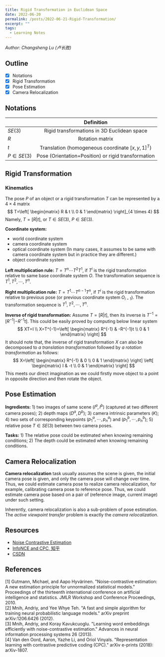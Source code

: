 ```yaml
---
title: Rigid Transformation in Euclidean Space
date: 2022-06-20
permalink: /posts/2022-06-21-Rigid-Transformation/
excerpt: ""
tags:
  - Learning Notes
---
```


*Author: Changsheng Lu (卢长胜)*

## Outline
- [X] Notations
- [X] Rigid Transformation
- [X] Pose Estimation
- [X] Camera Relocalization

## Notations
|             |  Definition |
|:------------|:-----------:|
| $SE(3)$     | Rigid transformations in 3D Euclidean space|
| $R$         | Rotation matrix |
| $t$         | Translation (homogeneous coordinate $[x, y, 1]^{T}$)
| $P \in SE(3)$ | Pose (Orientation+Position) or rigid transformation |


## Rigid Transformation
### Kinematics
The pose $P$ of an object or a rigid transformation $T$ can be represented by a $4 \times 4$ matrix 
$$
T=\left[
  \begin{matrix}
    R & t \\
    0 & 1
  \end{matrix}
  \right]_{4 \times 4}
$$
Namely, $T=[R|t]$, or $T \in SE(3)$, $P \in SE(3)$.


**Coordinate system:**
- world coordinate system
- camera coordinate system
- optical coordinate system (In many cases, it assumes to be same with camera coordinate system but in practice they are different.)
- object coordinate system

**Left multiplication rule:** $T=T^{n}\cdots T^{2}T^{1}$, if $T^i$ is the rigid transformation relative to same base coordinate system $O$. The transformation sequence is $T^{1},T^{2},\cdots,T^{n}$.

**Right multiplication rule:** $T=T^{1}\cdots T^{n-1}T^{n}$, if $T^i$ is the rigid transformation relative to previous pose (or previous coordinate system $O_{i-1}$). The transformation sequence is $T^{1},T^{2},\cdots,T^{n}$.

**Inverse of rigid transformation:** Assume $T=[R|t]$, then its inverse is $T^{-1}=[R^{-1}|-R^{-1}t]$. This could be easily proved by computing below linear system 
$$
XT=I \\
X=T^{-1}=\left[
  \begin{matrix}
    R^{-1} & -R^{-1}t \\
    0      & 1
  \end{matrix}
  \right]
$$
It should note that, the inverse of rigid transformation $X$ can also be decomposed to *a translation transformation* followed by *a rotation transformation* as follows:
$$
X=\left[
  \begin{matrix}
    R^{-1} & 0 \\
    0      & 1
  \end{matrix}
  \right]
  \left[
  \begin{matrix}
    I & -t \\
    0 & 1
  \end{matrix}
  \right]
$$
This meets our direct imagination as we could firstly move object to a point in opposite direction and then rotate the object.



## Pose Estimation
**Ingredients:** 1) two images of same scene ($I^a, I^b$) (captured at two different camera poses); 2) depth maps ($D^a, D^b$); 3) camera intrinsic parameters ($K$); 4) two sets of corresponding keypoints ($p^a_1,\cdots,p^a_n$) and ($p^b_1,\cdots,p^b_n$); 5) relative pose $T\in SE(3)$ between two camera poses.

**Tasks:** 1) The relative pose could be estimated when knowing remaining conditions; 2) The depth could be estimated when knowing remaining conditions.




## Camera Relocalization
**Camera relocalization** task usually assumes the scene is given, the initial camera pose is given, and only the camera pose will change over time. Thus, we could estimate camera pose to realize camera relocalization, for example, calibrating camera pose to reference pose. Thus, we could estimate camera pose based on a pair of (reference image, current image) under such setting.

Inherently, camera relocalization is also a sub-problem of pose estimation. The *active viewpoint transfer* problem is exactly the *camera relocalization*.











## Resources
- [Noise Contrastive Estimation](https://leimao.github.io/article/Noise-Contrastive-Estimation/)
- [InfoNCE and CPC, 知乎](https://zhuanlan.zhihu.com/p/129076690)
- [CSDN](https://blog.csdn.net/m0_37876745/article/details/110933812?utm_medium=distribute.pc_aggpage_search_result.none-task-blog-2~aggregatepage~first_rank_ecpm_v1~rank_v31_ecpm-2-110933812.pc_agg_new_rank&utm_term=infonce%E6%8D%9F%E5%A4%B1&spm=1000.2123.3001.4430)


## References
[1] Gutmann, Michael, and Aapo Hyvärinen. "Noise-contrastive estimation: A new estimation principle for unnormalized statistical models." Proceedings of the thirteenth international conference on artificial intelligence and statistics. JMLR Workshop and Conference Proceedings, 2010.  
[2] Mnih, Andriy, and Yee Whye Teh. "A fast and simple algorithm for training neural probabilistic language models." arXiv preprint arXiv:1206.6426 (2012).  
[3] Mnih, Andriy, and Koray Kavukcuoglu. "Learning word embeddings efficiently with noise-contrastive estimation." Advances in neural information processing systems 26 (2013).  
[4] Van den Oord, Aaron, Yazhe Li, and Oriol Vinyals. "Representation learning with contrastive predictive coding (CPC)." arXiv e-prints (2018): arXiv-1807.  

